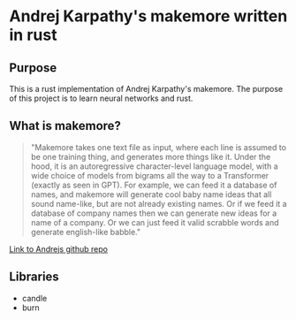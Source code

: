 # Andrej Karpathy's makemore written in rust

## Purpose
This is a rust implementation of Andrej Karpathy's makemore. The purpose of this project is to learn neural networks and rust.

## What is makemore?

> "Makemore takes one text file as input, where each line is assumed to be one training thing, and generates more things like it. Under the hood, it is an autoregressive character-level language model, with a wide choice of models from bigrams all the way to a Transformer (exactly as seen in GPT). For example, we can feed it a database of names, and makemore will generate cool baby name ideas that all sound name-like, but are not already existing names. Or if we feed it a database of company names then we can generate new ideas for a name of a company. Or we can just feed it valid scrabble words and generate english-like babble."

[Link to Andrejs github repo](https://github.com/karpathy/makemore?tab=readme-ov-file)


## Libraries
- candle
- burn
